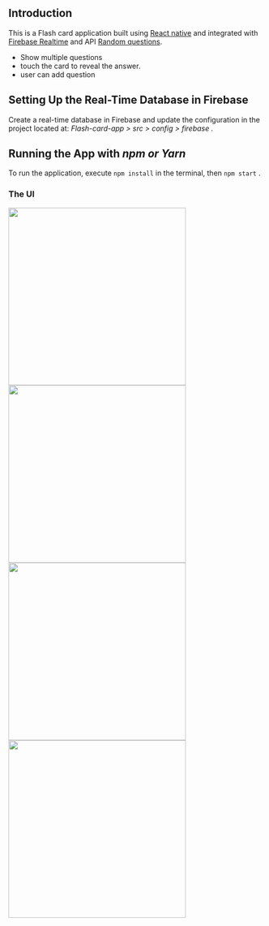 
## Introduction
This is a Flash card application built using [React native](https://reactnative.dev/) and integrated with  [Firebase Realtime](https://firebase.google.com/) and API [Random questions](https://opentdb.com/).
* Show multiple questions
* touch the card to reveal the answer.
* user can add question

## Setting Up the Real-Time Database in Firebase
Create a real-time database in Firebase and update the configuration in the project located at:
*Flash-card-app > src > config > firebase .*

## Running the App with *npm or Yarn*
To run the application, execute  `npm install` in the terminal, then `npm start` .

### The UI

<img src='https://github.com/Sbinsuwaylih/Flash-card-app/assets/117676731/553bc1a9-6dff-45e8-b77b-2adea8c6b9dc' width='350'>

<img src='https://github.com/Sbinsuwaylih/Flash-card-app/assets/117676731/d0249efc-5dfb-4973-88a9-6cad69f5403c' width='350'>

<img src='https://github.com/Sbinsuwaylih/Flash-card-app/assets/117676731/c6ec598b-690b-4995-8265-2f0b4218f98d' width='350'>

<img src='https://github.com/Sbinsuwaylih/Flash-card-app/assets/117676731/cc021f8b-5fd7-45fe-93fd-813432aa5be1' width='350'>


